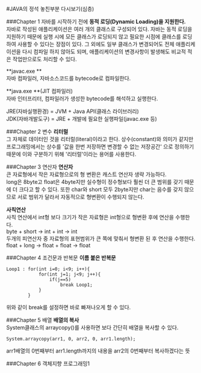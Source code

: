 #JAVA의 정석 놓친부분 다시보기(심층) 

###Chapter 1 자바를 시작하기 전에
**동적 로딩(Dynamic Loading)을 지원한다.**<br>
자바로 작성된 애플리케이션은 여러 개의 클래스로 구성되어 있다. 자바는 동적 로딩을 지원하기 때문에 실행 시에 모든 클래스가 로딩되지 않고 필요한 시점에 클래스를 로딩하여 사용할 수 있다는 장점이 있다. 그 외에도 일부 클래스가 변경되어도 전체 애플리케이션을 다시 컴파일 하지 않아도 되며, 애플리케이션의 변경사항이 발생해도 비교적 적은 작업만으로도 처리할 수 있다.

**javac.exe **<br>
자바 컴파일러, 자바소스코드를 bytecode로 컴파일한다.

**java.exe **(JIT 컴파일러)<br> 
자바 인터프리터, 컴파일러가 생성한 bytecode를 해석하고 실행한다. 

JRE(자바실행환경) = JVM + Java API(클래스 라이브러리) <br>
JDK(자바개발도구) = JRE + 개발에 필요한 실행파일(javac.exe 등)<br>

###Chapter 2 변수
**리터럴**<br>
그 자체로 데이터인 것을 리터럴(literal)이라고 한다. 상수(constant)와 의미가 같지만 프로그래밍에서는 상수를 '값을 한번 저장하면 변경할 수 없는 저장공간' 으로 정의하기 때문에 이와 구분하기 위해 '리터럴'이라는 용어를 사용한다. 

###Chapter 3 연산자
**연산자**<br>
큰 자료형에서 작은 자료형으로의 형 변환은 캐스트 연산자 생략 가능하다.<br>
long은 8byte고 float은 4byte지만 실수형이 정수형보다 훨씬 더 큰 범위를 갖기 때문에 더 크다고 할 수 있다. 또한 char와 short 모두 2byte지만 char는 음수를 갖지 않으므로 서로 범위가 달라서 자동적으로 형변환이 수행되지 않는다.

**사칙연산**<br>
사칙 연산에서 int형 보다 크기가 작은 자료형은 int형으로 형변환 후에 연산을 수행한다.<br>
byte + short -> int + int -> int<br>
두개의 피연산자 중 자료형의 표현범위가 큰 쪽에 맞춰서 형변환 된 후 연산을 수행한다.<br>
float + long -> float + float -> float <br>

###Chapter 4 조건문과 반복문
**이름 붙은 반복문** 
```
Loop1 : for(int i=0; i<9; i++){
            for(int j=1; j<9; j++){
                if(j==5)
                    break Loop1; 
            }
        }
```
위와 같이 break를 설정하면 바로 빠져나오게 할 수 있다. 

###Chapter 5 배열
**배열의 복사**<br>
System클래스의 arraycopy()를 사용하면 보다 간단히 배열을 복사할 수 있다. <br>
```
System.arraycopy(arr1, 0, arr2, 0, arr1.length);
```
arr1배열의 0번째부터 arr1.length까지의 내용을 arr2의 0번째부터 복사하겠다는 뜻

###Chapter 6 객체지향 프로그래밍1


